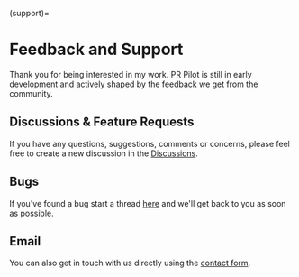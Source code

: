 (support)=
# Feedback and Support
Thank you for being interested in my work. PR Pilot is still in early development and actively shaped by
the feedback we get from the community.

## Discussions & Feature Requests
If you have any questions, suggestions, comments or concerns, please feel free to create a new discussion in the [Discussions](https://github.com/orgs/PR-Pilot-AI/discussions).

## Bugs
If you've found a bug start a thread [here](https://github.com/orgs/PR-Pilot-AI/discussions/categories/bugs) and we'll get back to you as soon as possible.

## Email
You can also get in touch with us directly using the [contact form](https://www.pr-pilot.ai/contact).
